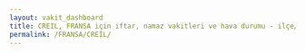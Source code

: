 ```yaml
---
layout: vakit_dashboard
title: CREIL, FRANSA için iftar, namaz vakitleri ve hava durumu - ilçe/eyalet seç
permalink: /FRANSA/CREIL/
---
```


<script type="text/javascript">
  var GLOBAL_COUNTRY = 'FRANSA';
  var GLOBAL_CITY = 'CREIL';
  var GLOBAL_STATE = '';
  var lat = 72;
  var lon = 21;
</script>
